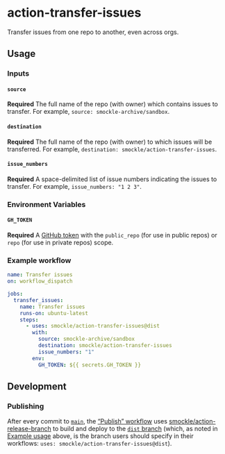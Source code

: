 # action-transfer-issues

Transfer issues from one repo to another, even across orgs.

## Usage

### Inputs

#### `source`

**Required** The full name of the repo (with owner) which contains issues to transfer. For example, `source: smockle-archive/sandbox`.

#### `destination`

**Required** The full name of the repo (with owner) to which issues will be transferred. For example, `destination: smockle/action-transfer-issues`.

#### `issue_numbers`

**Required** A space-delimited list of issue numbers indicating the issues to transfer. For example, `issue_numbers: "1 2 3"`.

### Environment Variables

#### `GH_TOKEN`

**Required** A [GitHub token](https://docs.github.com/en/github/authenticating-to-github/keeping-your-account-and-data-secure/creating-a-personal-access-token) with the `public_repo` (for use in public repos) or `repo` (for use in private repos) scope.

### Example workflow

```YAML
name: Transfer issues
on: workflow_dispatch

jobs:
  transfer_issues:
    name: Transfer issues
    runs-on: ubuntu-latest
    steps:
      - uses: smockle/action-transfer-issues@dist
        with:
          source: smockle-archive/sandbox
          destination: smockle/action-transfer-issues
          issue_numbers: "1"
        env:
          GH_TOKEN: ${{ secrets.GH_TOKEN }}
```

## Development

### Publishing

After every commit to [`main`](https://github.com/smockle/action-transfer-issues/tree/main), the [“Publish” workflow](https://github.com/smockle/action-transfer-issues/blob/main/.github/workflows/publish.yml) uses [smockle/action-release-branch](https://github.com/smockle/action-release-branch) to build and deploy to the [`dist` branch](https://github.com/smockle/action-transfer-issues/tree/dist) (which, as noted in [Example usage](#example-usage) above, is the branch users should specify in their workflows: `uses: smockle/action-transfer-issues@dist`).
